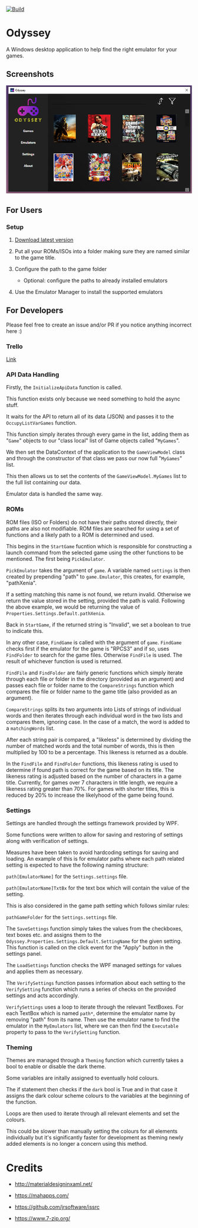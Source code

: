[![Build](https://github.com/ATU-Project300/DesktopApplication/actions/workflows/dotnet-desktop.yml/badge.svg)](https://github.com/ATU-Project300/DesktopApplication/actions/workflows/dotnet-desktop.yml)

# Odyssey

A Windows desktop application to help find the right emulator for your games.

## Screenshots

![Application as of March 15th 2023](./media/15.03.23.png)

## For Users

### Setup

1. [Download latest version](https://github.com/ATU-Project300/DesktopApplication/releases/latest/download/setup.exe)

1. Put all your ROMs/ISOs into a folder making sure they are named similar to the game title.

1. Configure the path to the game folder

    * Optional: configure the paths to already installed emulators

1. Use the Emulator Manager to install the supported emulators

## For Developers

Please feel free to create an issue and/or PR if you notice anything incorrect here :)

### Trello

[Link](https://trello.com/b/0Fzksv3i/desktop-application-tasks)


### API Data Handling

Firstly, the `InitializeApiData` function is called.

This function exists only because we need something
to hold the async stuff.

It waits for the API to return all of its data (JSON)
and passes it to the `OccupyListVarGames` function.

This function simply iterates through every game
in the list, adding them as "`Game`" objects to our
"class local" list of Game objects called "`MyGames`".

We then set the DataContext of the application to
the `GameViewModel` class and through the constructor
of that class we pass our now full "`MyGames`" list.

This then allows us to set the contents of
the `GameViewModel.MyGames` list to the full
list containing our data.

Emulator data is handled the same way.

### ROMs

ROM files (ISO or Folders) do not have their paths stored
directly, their paths are also not modifiable.
ROM files are searched for using a set of functions
and a likely path to a ROM is determined and used.

This begins in the `StartGame` fucntion which is responsible
for constructing a launch command from the selected game
using the other functions to be mentioned.
The first being `PickEmulator`.

`PickEmulator` takes the argument of `game`.
A variable named `settings` is then created by
prepending "path" to `game.Emulator`, this creates,
for example, "pathXenia".

If a setting matching this name is not found, we return invalid.
Otherwise we return the value stored in the setting, provided the path
is valid. Following the above example, we would be returning
the value of `Properties.Settings.Default.pathXenia`.

Back in `StartGame`, if the returned string is "Invalid",
we set a boolean to true to indicate this.

In any other case, `FindGame` is called with the argument of `game`.
`FindGame` checks first if the emulator for the game is "RPCS3" and if so,
uses `FindFolder` to search for the game files. Otherwise `FindFile` is used.
The result of whichever function is used is returned.

`FindFile` and `FindFolder` are fairly generic functions
which simply iterate through each file or folder
in the directory (provided as an argument) and passes
each file or folder name to the `CompareStrings` function
which compares the file or folder name to the 
game title (also provided as an argument).

`CompareStrings` splits its two arguments into
Lists of strings of individual words and then 
iterates through each individual word in the
two lists and compares them, ignoring case.
In the case of a match, the word is added
to a `matchingWords` list.

After each string pair is compared, a "likeless"
is determined by dividing the number of matched
words and the total number of words, this is then
multiplied by 100 to be a percentage.
This likeness is returned as a double.

In the `FindFile` and `FindFolder` functions, this likeness
rating is used to determine if found path is correct
for the game based on its title. The likeness rating is
adjusted based on the number of characters in a game title.
Currently, for games over 7 characters in title length,
we require a likeness rating greater than 70%.
For games with shorter titles, this is reduced by 20%
to increase the likelyhood of the game being found.

### Settings

Settings are handled through the settings
framework provided by WPF.

Some functions were written to allow for saving
and restoring of settings along with verification of settings.

Measures have been taken to avoid hardcoding settings for saving
and loading. An example of this is for emulator paths where each
path related setting is expected to have the following naming structure:

`path[EmulatorName]` for the `Settings.settings` file.

`path[EmulatorName]TxtBx` for the text box which will contain the
value of the setting.

This is also considered in the game path setting which follows similar rules:

`pathGameFolder` for the `Settings.settings` file.

The `SaveSettings` function simply takes the values
from the checkboxes, text boxes etc. and assigns them
to the `Odyssey.Properties.Settings.Default.SettingName` for
the given setting. This function is called on the click event
for the "Apply" button in the settings panel.

The `LoadSettings` function checks the WPF managed
settings for values and applies them as necessary.

The `VerifySettings` function passes information about
each setting to the `VerifySetting` function which runs
a series of checks on the provided settings and acts accordingly.

`VerifySettings` uses a loop to iterate through the relevant TextBoxes.
For each TextBox which is named `path*`, determine the emulator name by removing "path" from its name. Then use the emulator name to find the emulator in the `MyEmulators` list, where we can then find the `Executable` property to pass to the `VerifySetting` function.

### Theming

Themes are managed through a `Theming` function which currently
takes a bool to enable or disable the dark theme.

Some variables are initally assigned to eventually hold colours.

The if statement then checks if the `dark` bool is True and in that case it assigns the dark colour scheme colours to the variables at the beginning of the function.

Loops are then used to iterate through all relevant elements and set the colours.

This could be slower than manually setting the colours for all elements individually but it's significantly faster for development as theming newly added elements is no longer a concern using this method.

# Credits

* http://materialdesigninxaml.net/

* https://mahapps.com/

* https://github.com/jrsoftware/issrc

* https://www.7-zip.org/